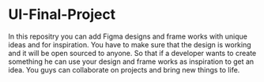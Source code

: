 # UI-Final-Project
In this repositry you can add Figma designs and frame works with unique ideas and for inspiration. 
You have to make sure that the design is working and it will be open sourced to anyone.
So that if a developer wants to create something he can use your design and frame works as inspiration to get an idea. 
You guys can collaborate on projects and bring new things to life. 
